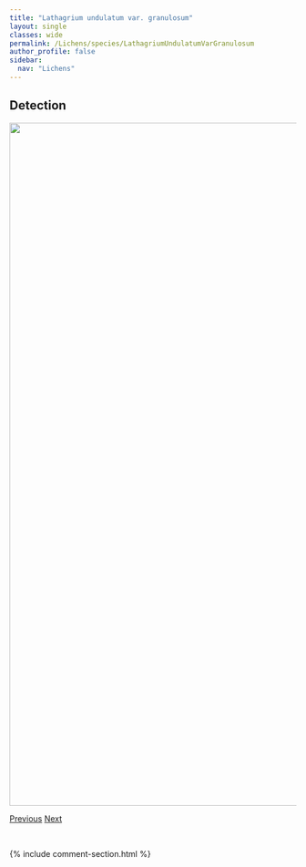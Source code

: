 ```yaml
---
title: "Lathagrium undulatum var. granulosum"
layout: single
classes: wide
permalink: /Lichens/species/LathagriumUndulatumVarGranulosum
author_profile: false
sidebar:
  nav: "Lichens"
---
```


<h2>Detection</h2>

<a href="https://drive.google.com/uc?export=view&id=1LoTDMsO2O75DOTMaUuNehNayh6Q2sbnj">
<img src="https://drive.google.com/uc?export=view&id=1LoTDMsO2O75DOTMaUuNehNayh6Q2sbnj" height = "1200" width = "800">
</a>


<a href="/DevelopmentWebsite/Lichens/species/LathagriumUndulatum" class="pagination--pager" title="Lathagrium undulatum">Previous</a> <a href="/DevelopmentWebsite/Lichens/species/LeciophysmaFurfurascens" class="pagination--pager" title="Leciophysma furfurascens">Next</a>

<p>&nbsp;</p>

{% include comment-section.html %}
